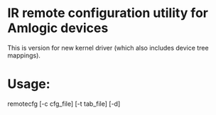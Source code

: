 # IR remote configuration utility for Amlogic devices

This is version for new kernel driver (which also includes device tree mappings).

# Usage:
remotecfg [-c cfg_file] [-t tab_file] [-d]
